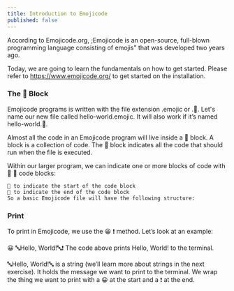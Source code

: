 ```yaml
---
title: Introduction to Emojicode
published: false
---
```


According to Emojicode.org, ;Emojicode is an open-source, full-blown programming language consisting of emojis" that was developed two years ago. 

Today, we are going to learn the fundamentals on how to get started. Please refer to https://www.emojicode.org/ to get started on the installation.


### The 🏁 Block
Emojicode programs is written with the file extension .emojic or .🍇. Let's name our new file called hello-world.emojic. It will also work if it’s named hello-world.🍇.

Almost all the code in an Emojicode program will live inside a 🏁 block. A block is a collection of code. The 🏁 block indicates all the code that should run when the file is executed.

Within our larger program, we can indicate one or more blocks of code with 🍇 🍉 code blocks:

```
🍇 to indicate the start of the code block
🍉 to indicate the end of the code block
So a basic Emojicode file will have the following structure:
```


### Print

To print in Emojicode, we use the 😀 ❗️ method. Let’s look at an example:

😀 🔤Hello, World!🔤❗️
The code above prints Hello, World! to the terminal.

🔤Hello, World!🔤 is a string (we’ll learn more about strings in the next exercise). It holds the message we want to print to the terminal.
We wrap the thing we want to print with a 😀 at the start and a ❗️ at the end.